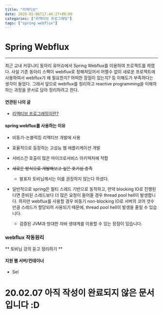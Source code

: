 ```yaml
---
title: "리액티브"
date: 2020-02-06T17:44:27+09:00
categories: ["리액티브 프로그래밍"]
tags: ["spring webflux"]
---
```


# Spring Webflux
***

최근 교내 커뮤니티 동아리 유어슈에서 Spring Webflux를 이용하여 프로젝트를 하였다. 사실 기존 동아리 스펙이 webflux로 정해져있어서 어쩔수 없이 새로운 프로젝트에 사용하여서 webflux가 왜 필요한지? 어떠한 장점이 있는지? 등 이해도가 부족하다는 생각이 들었다. 그래서 앞으로 webflux를 정리하고 reactive programming을 이해하하는 과정을 문서로 담아 정리하려고 한다.

#### 연관된 나의 글

- [리엑티브 프로그래밍이란?](https://chlalstjd430.github.io/2020/01/%EB%A6%AC%EC%95%A1%ED%8B%B0%EB%B8%8C-%ED%94%84%EB%A1%9C%EA%B7%B8%EB%9E%98%EB%B0%8D_001/)

#### spring webflux를 사용하는 이유

- 비동기-논블럭킹 리엑티브 개발에 사용

- 효율적으로 등장하는 고성능 웹 애플리케이션 개발

- 서비스간 호출이 많은 마이크로서비스 아키텍처에 적합

- ~~새로운 방식으로 개발해보고 싶은 호기심 충족~~

  - 발표자 토비님께서는 이를 권장하지 않는다 하셨다.

- 일반적으로 spring은 멀티 스레드 기반으로 동작하고, 만약 blocking IO로 진행된다면 준비된 스레드보다 더 많은 요청이 들어올 경우 thread pool hell이 발생합니다. 하지만 webflux를 사용할 경우 비동기 non-blocking IO로 서버의 코어 갯수만큼 스레드가 할당되어 사용되기 때문에, thread pool hell이 발생을 줄일 수 있습니다.

  - 검증된 JVM과 방대한 자바 생태계를 이용할 수 있는 장점이 있습니다.

### webflux 작동원리



** 토비님 강의 듣고 정리하기 **

#### 지원 웹 서버/컨테이너

- Sel

# 20.02.07 아직 작성이 완료되지 않은 문서입니다 :D
